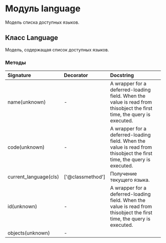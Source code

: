 # Модуль language

Модель списка доступных языков.

## Класс Language

Модель, содержащая список доступных языков.

### Методы

| Signature             | Decorator        | Docstring                                                                                                             |
| :-------------------- | :--------------- | :-------------------------------------------------------------------------------------------------------------------- |
| name(unknown)         | -                | A wrapper for a deferred-loading field. When the value is read from thisobject the first time, the query is executed. |
| code(unknown)         | -                | A wrapper for a deferred-loading field. When the value is read from thisobject the first time, the query is executed. |
| current_language(cls) | ['@classmethod'] | Получение текущего языка.                                                                                             |
| id(unknown)           | -                | A wrapper for a deferred-loading field. When the value is read from thisobject the first time, the query is executed. |
| objects(unknown)      | -                |                                                                                                                       |